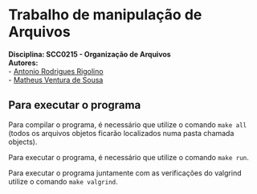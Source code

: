 # Trabalho de manipulação de Arquivos
**Disciplina: SCC0215 - Organização de Arquivos**  
**Autores:**  
    - [Antonio Rodrigues Rigolino](https://github.com/Mandangus)  
    - [Matheus Ventura de Sousa](https://github.com/matheus-sousa007)  

## Para executar o programa  
Para compilar o programa, é necessário que utilize o comando `make all` (todos os arquivos objetos ficarão localizados numa pasta chamada objects).  
  
Para executar o programa, é necessário que utilize o comando `make run`.  
  
Para executar o programa juntamente com as verificações do valgrind utilize o comando `make valgrind`.

